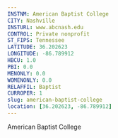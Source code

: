 ```yaml
---
INSTNM: American Baptist College
CITY: Nashville
INSTURL: www.abcnash.edu
CONTROL: Private nonprofit
ST_FIPS: Tennessee
LATITUDE: 36.202623
LONGITUDE: -86.789912
HBCU: 1.0
PBI: 0.0
MENONLY: 0.0
WOMENONLY: 0.0
RELAFFIL: Baptist
CURROPER: 1
slug: american-baptist-college
location: [36.202623, -86.789912]
---
```

American Baptist College